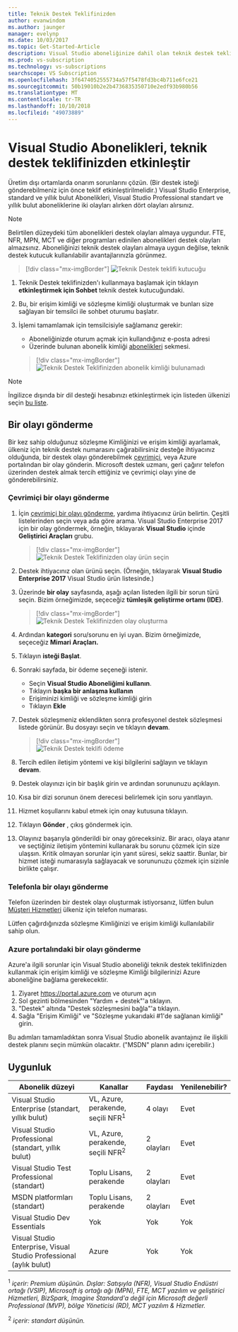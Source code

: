 ```yaml
---
title: Teknik Destek Teklifinizden
author: evanwindom
ms.author: jaunger
manager: evelynp
ms.date: 10/03/2017
ms.topic: Get-Started-Article
description: Visual Studio aboneliğinize dahil olan teknik destek teklifinizden etkinleştirmeyi öğrenin.
ms.prod: vs-subscription
ms.technology: vs-subscriptions
searchscope: VS Subscription
ms.openlocfilehash: 3f6474052555734a57f5478fd3bc4b711e6fce21
ms.sourcegitcommit: 50b19010b2e2b4736835350710e2edf93b980b56
ms.translationtype: MT
ms.contentlocale: tr-TR
ms.lasthandoff: 10/10/2018
ms.locfileid: "49073889"
---
```

# <a name="activate-the-technical-support-benefit-in-visual-studio-subscriptions"></a>Visual Studio Abonelikleri, teknik destek teklifinizden etkinleştir

Üretim dışı ortamlarda onarım sorunlarını çözün. (Bir destek isteği gönderebilmeniz için önce teklif etkinleştirilmelidir.) Visual Studio Enterprise, standard ve yıllık bulut Abonelikleri, Visual Studio Professional standart ve yıllık bulut aboneliklerine iki olayları alırken dört olayları alırsınız.

   > [!NOTE]
   > Belirtilen düzeydeki tüm abonelikleri destek olayları almaya uygundur. FTE, NFR, MPN, MCT ve diğer programları edinilen abonelikleri destek olayları almazsınız. Aboneliğinizi teknik destek olayları almaya uygun değilse, teknik destek kutucuk kullanılabilir avantajlarınızla görünmez.

> [!div class="mx-imgBorder"]
> ![Teknik Destek teklifi kutucuğu](_img\vs-tech-support\vs-tech-support-tile.png)


1.  Teknik Destek teklifinizden'ı kullanmaya başlamak için tıklayın **etkinleştirmek için Sohbet** teknik destek kutucuğundaki. 
2.  Bu, bir erişim kimliği ve sözleşme kimliği oluşturmak ve bunları size sağlayan bir temsilci ile sohbet oturumu başlatır. 
3.  İşlemi tamamlamak için temsilcisiyle sağlamanız gerekir:
    - Aboneliğinizde oturum açmak için kullandığınız e-posta adresi
    - Üzerinde bulunan abonelik kimliği [abonelikleri](https://my.visualstudio.com/subscriptions) sekmesi.

    > [!div class="mx-imgBorder"]
    > ![Teknik Destek Teklifinizden abonelik kimliği bulunamadı](_img\vs-tech-support\vs-tech-support-subID-cropped.png)


> [!NOTE]
> İngilizce dışında bir dil desteği hesabınızı etkinleştirmek için listeden ülkenizi seçin [bu liste](https://support.microsoft.com/help/14084/activate-support-contract).   


## <a name="how-to-submit-an-incident"></a>Bir olayı gönderme

Bir kez sahip olduğunuz sözleşme Kimliğinizi ve erişim kimliği ayarlamak, ülkeniz için teknik destek numarasını çağırabilirsiniz desteğe ihtiyacınız olduğunda, bir destek olayı gönderebilmek [çevrimiçi](http://support.microsoft.com/oas/), veya Azure portalından bir olay gönderin. Microsoft destek uzmanı, geri çağırır telefon üzerinden destek almak tercih ettiğiniz ve çevrimiçi olayı yine de gönderebilirsiniz.

### <a name="submit-an-incident-online"></a>Çevrimiçi bir olayı gönderme

1.  İçin [çevrimiçi bir olayı gönderme](http://support.microsoft.com/oas/), yardıma ihtiyacınız ürün belirtin. Çeşitli listelerinden seçin veya ada göre arama. Visual Studio Enterprise 2017 için bir olay göndermek, örneğin, tıklayarak **Visual Studio** içinde **Geliştirici Araçları** grubu.
    > [!div class="mx-imgBorder"]    
    > ![Teknik Destek Teklifinizden olay ürün seçin](_img\vs-tech-support\vs-tech-support-select-product.png)

2.  Destek ihtiyacınız olan ürünü seçin. (Örneğin, tıklayarak **Visual Studio Enterprise 2017** Visual Studio ürün listesinde.)
3.  Üzerinde **bir olay** sayfasında, aşağı açılan listeden ilgili bir sorun türü seçin. Bizim örneğimizde, seçeceğiz **tümleşik geliştirme ortamı (IDE)**.
    > [!div class="mx-imgBorder"]    
    > ![Teknik Destek Teklifinizden olay oluşturma](_img\vs-tech-support\vs-tech-support-create-incident.png)

4.  Ardından **kategori** soru/sorunu en iyi uyan. Bizim örneğimizde, seçeceğiz **Mimari Araçları.**
5.  Tıklayın **isteği Başlat**.
6.  Sonraki sayfada, bir ödeme seçeneği istenir.
    - Seçin **Visual Studio Aboneliğimi kullanın**.
    - Tıklayın **başka bir anlaşma kullanın**
    - Erişiminizi kimliği ve sözleşme kimliği girin
    - Tıklayın **Ekle**
7.  Destek sözleşmeniz eklendikten sonra profesyonel destek sözleşmesi listede görünür. Bu dosyayı seçin ve tıklayın **devam**.
    > [!div class="mx-imgBorder"]     
    > ![Teknik Destek teklifi ödeme](_img\vs-tech-support\vs-tech-support-payment.png)

8.  Tercih edilen iletişim yöntemi ve kişi bilgilerini sağlayın ve tıklayın **devam**.
9.  Destek olayınızı için bir başlık girin ve ardından sorununuzu açıklayın.
10. Kısa bir dizi sorunun önem derecesi belirlemek için soru yanıtlayın.
11. Hizmet koşullarını kabul etmek için onay kutusuna tıklayın.
12. Tıklayın **Gönder** , çıkış göndermek için.
13. Olayınız başarıyla gönderildi bir onay göreceksiniz. Bir aracı, olaya atanır ve seçtiğiniz iletişim yöntemini kullanarak bu sorunu çözmek için size ulaşsın. Kritik olmayan sorunlar için yanıt süresi, sekiz saattir. Bunlar, bir hizmet isteği numarasıyla sağlayacak ve sorununuzu çözmek için sizinle birlikte çalışır.

### <a name="submit-an-incident-by-phone"></a>Telefonla bir olayı gönderme

Telefon üzerinden bir destek olayı oluşturmak istiyorsanız, lütfen bulun [Müşteri Hizmetleri](https://support.microsoft.com/help/13948/global-customer-service-phone-numbers) ülkeniz için telefon numarası.

Lütfen çağırdığınızda sözleşme Kimliğinizi ve erişim kimliği kullanılabilir sahip olun.

### <a name="submit-an-incident-within-the-azure-portal"></a>Azure portalındaki bir olayı gönderme

Azure'a ilgili sorunlar için Visual Studio aboneliği teknik destek teklifinizden kullanmak için erişim kimliği ve sözleşme Kimliği bilgilerinizi Azure aboneliğine bağlama gerekecektir.

1.  Ziyaret https://portal.azure.com ve oturum açın
2.  Sol gezinti bölmesinden "Yardım + destek"'a tıklayın.
3.  "Destek" altında "Destek sözleşmesini bağla"'a tıklayın.
4.  Sağla "Erişim Kimliği" ve "Sözleşme yukarıdaki #1'de sağlanan kimliği" girin.

Bu adımları tamamladıktan sonra Visual Studio abonelik avantajınız ile ilişkili destek planını seçin mümkün olacaktır.  ("MSDN" planın adını içerebilir.)

## <a name="eligibility"></a>Uygunluk

| Abonelik düzeyi                                                 |     Kanallar                                            | Faydası                                                          | Yenilenebilir?    |
|--------------------------------------------------------------------|---------------------------------------------------------|------------------------------------------------------------------|---------------|
| Visual Studio Enterprise (standart, yıllık bulut)   | VL, Azure, perakende, seçili NFR<sup>1</sup> | 4 olayı       |  Evet|
| Visual Studio Professional (standart, yıllık bulut) | VL, Azure, perakende, seçili NFR<sup>2</sup>                                        | 2 olayları                                                          |Evet         |
| Visual Studio Test Professional (standart)                         | Toplu Lisans, perakende                                              | 2 olayları                                             |  Evet         |
| MSDN platformları (standart)                                          | Toplu Lisans, perakende                                              | 2 olayları                                               | Evet         |
| Visual Studio Dev Essentials | Yok | Yok |Yok|
| Visual Studio Enterprise, Visual Studio Professional (aylık bulut) | Azure                                       | Yok                                                           |Yok|

<sup>1</sup> *içerir: Premium düşünün. Dışlar: Satışıyla (NFR), Visual Studio Endüstri ortağı (VSIP), Microsoft iş ortağı ağı (MPN), FTE, MCT yazılım ve geliştirici Hizmetleri, BizSpark, Imagine Standard'a değil için Microsoft değerli Professional (MVP), bölge Yöneticisi (RD), MCT yazılım & Hizmetler.*

<sup>2</sup> *içerir: standart düşünün.*